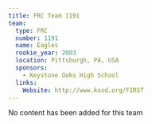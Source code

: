 ```yaml
---
title: FRC Team 1191
team:
  type: FRC
  number: 1191
  name: Eagles
  rookie_year: 2003
  location: Pittsburgh, PA, USA
  sponsors:
    - Keystone Oaks High School
  links:
    Website: http://www.kosd.org/FIRST
---
```

No content has been added for this team